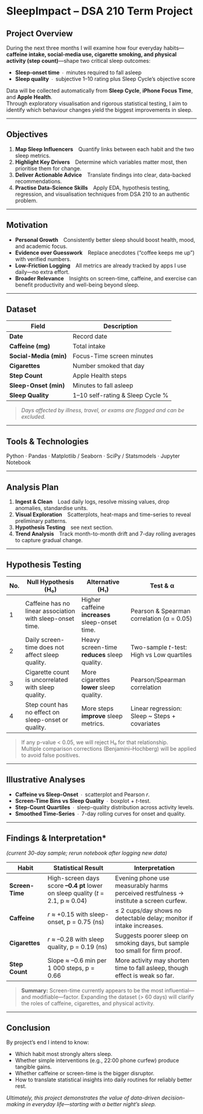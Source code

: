 # SleepImpact – DSA 210 Term Project

## Project Overview
During the next three months I will examine how four everyday habits—**caffeine intake, social-media use, cigarette smoking, and physical activity (step count)**—shape two critical sleep outcomes:

* **Sleep-onset time** ∙ minutes required to fall asleep  
* **Sleep quality** ∙ subjective 1–10 rating plus Sleep Cycle’s objective score  

Data will be collected automatically from **Sleep Cycle**, **iPhone Focus Time**, and **Apple Health**.  
Through exploratory visualisation and rigorous statistical testing, I aim to identify which behaviour changes yield the biggest improvements in sleep.

---

## Objectives
1. **Map Sleep Influencers** Quantify links between each habit and the two sleep metrics.  
2. **Highlight Key Drivers** Determine which variables matter most, then prioritise them for change.  
3. **Deliver Actionable Advice** Translate findings into clear, data-backed recommendations.  
4. **Practise Data-Science Skills** Apply EDA, hypothesis testing, regression, and visualisation techniques from DSA 210 to an authentic problem.

---

## Motivation
- **Personal Growth** Consistently better sleep should boost health, mood, and academic focus.  
- **Evidence over Guesswork** Replace anecdotes (“coffee keeps me up”) with verified numbers.  
- **Low-Friction Logging** All metrics are already tracked by apps I use daily—no extra effort.  
- **Broader Relevance** Insights on screen-time, caffeine, and exercise can benefit productivity and well-being beyond sleep.

---

## Dataset
| Field | Description |
|-------|-------------|
| **Date** | Record date |
| **Caffeine (mg)** | Total intake |
| **Social-Media (min)** | Focus-Time screen minutes |
| **Cigarettes** | Number smoked that day |
| **Step Count** | Apple Health steps |
| **Sleep-Onset (min)** | Minutes to fall asleep |
| **Sleep Quality** | 1–10 self-rating & Sleep Cycle % |

> *Days affected by illness, travel, or exams are flagged and can be excluded.*

---

## Tools & Technologies
Python · Pandas · Matplotlib / Seaborn · SciPy / Statsmodels · Jupyter Notebook  

---

## Analysis Plan
1. **Ingest & Clean** Load daily logs, resolve missing values, drop anomalies, standardise units.  
2. **Visual Exploration** Scatterplots, heat-maps and time-series to reveal preliminary patterns.  
3. **Hypothesis Testing** see next section.  
4. **Trend Analysis** Track month-to-month drift and 7-day rolling averages to capture gradual change.

---

## Hypothesis Testing
| No. | Null Hypothesis (H₀) | Alternative (H₁) | Test & α |
|-----|----------------------|------------------|----------|
| 1 | Caffeine has no linear association with sleep-onset time. | Higher caffeine **increases** sleep-onset time. | Pearson & Spearman correlation (α = 0.05) |
| 2 | Daily screen-time does not affect sleep quality. | Heavy screen-time **reduces** sleep quality. | Two-sample *t*-test: High vs Low quartiles |
| 3 | Cigarette count is uncorrelated with sleep quality. | More cigarettes **lower** sleep quality. | Pearson/Spearman correlation |
| 4 | Step count has no effect on sleep-onset or quality. | More steps **improve** sleep metrics. | Linear regression: Sleep ~ Steps + covariates |

> If any p-value < 0.05, we will reject H₀ for that relationship.  
> Multiple comparison corrections (Benjamini–Hochberg) will be applied to avoid false positives.

---

## Illustrative Analyses
- **Caffeine vs Sleep-Onset** ∙ scatterplot and Pearson *r*.  
- **Screen-Time Bins vs Sleep Quality** ∙ boxplot + *t*-test.  
- **Step-Count Quartiles** ∙ sleep-quality distribution across activity levels.  
- **Smoothed Time-Series** ∙ 7-day rolling curves for onset and quality.

---

## Findings & Interpretation*  
*(current 30-day sample; rerun notebook after logging new data)*  

| Habit | Statistical Result | Interpretation |
|-------|--------------------|----------------|
| **Screen-Time** | High-screen days score **–0.4 pt** lower on sleep quality (*t* = 2.1, p ≈ 0.04) | Evening phone use measurably harms perceived restfulness → institute a screen curfew. |
| **Caffeine** | *r* ≈ +0.15 with sleep-onset, p = 0.75 (ns) | ≤ 2 cups/day shows no detectable delay; monitor if intake increases. |
| **Cigarettes** | *r* ≈ –0.28 with sleep quality, p = 0.19 (ns) | Suggests poorer sleep on smoking days, but sample too small for firm proof. |
| **Step Count** | Slope ≈ –0.6 min per 1 000 steps, p = 0.66 | More activity may shorten time to fall asleep, though effect is weak so far. |

> **Summary:** Screen-time currently appears to be the most influential—and modifiable—factor. Expanding the dataset (> 60 days) will clarify the roles of caffeine, cigarettes, and physical activity.

---

## Conclusion
By project’s end I intend to know:

* Which habit most strongly alters sleep.  
* Whether simple interventions (e.g., 22:00 phone curfew) produce tangible gains.  
* Whether caffeine or screen-time is the bigger disruptor.  
* How to translate statistical insights into daily routines for reliably better rest.

*Ultimately, this project demonstrates the value of data-driven decision-making in everyday life—starting with a better night’s sleep.*

